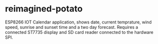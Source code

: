 # reimagined-potato
ESP8266 IOT Calendar application, shows date, current temprature, wind speed, sunrise and sunset time and a two day forecast. Requires a connected ST7735 display and SD card reader connected to the hardware SPI.
